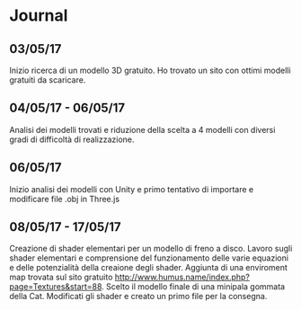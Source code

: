 # Journal

## 03/05/17
Inizio ricerca di un modello 3D gratuito.
Ho trovato un sito con ottimi modelli gratuiti da scaricare.

## 04/05/17 - 06/05/17
Analisi dei modelli trovati e riduzione della scelta a 4 modelli con diversi gradi di difficoltà di realizzazione.

## 06/05/17
Inizio analisi dei modelli con Unity e primo tentativo di importare e modificare file .obj in Three.js

## 08/05/17 - 17/05/17
Creazione di shader elementari per un modello di freno a disco.
Lavoro sugli shader elementari e comprensione del funzionamento delle varie equazioni e delle potenzialità della creaione degli shader.
Aggiunta di una enviroment map trovata sul sito gratuito http://www.humus.name/index.php?page=Textures&start=88.
Scelto il modello finale di una minipala gommata della Cat.
Modificati gli shader e creato un primo file per la consegna.
